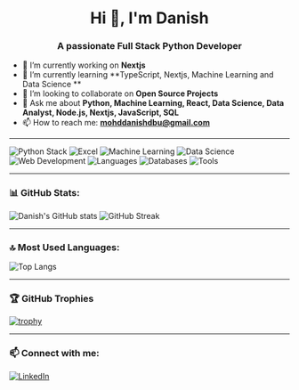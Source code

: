 <h1 align="center">Hi 👋, I'm Danish</h1>
<h3 align="center">A passionate Full Stack Python Developer </h3>

- 🔭 I’m currently working on **Nextjs**
- 🌱 I’m currently learning **TypeScript, Nextjs, Machine Learning and Data Science **
- 👯 I’m looking to collaborate on **Open Source Projects**
- 💬 Ask me about **Python, Machine Learning, React, Data Science, Data Analyst, Node.js, Nextjs, JavaScript, SQL**
- 📫 How to reach me: **mohddanishdbu@gmail.com**

---

<p align="left">
  <!-- Python & Data Science -->
  <img src="https://skillicons.dev/icons?i=python,pandas,numpy,matplotlib,seaborn" alt="Python Stack" />
  <img src="https://skillicons.dev/icons?i=excel" alt="Excel" />
  <img src="https://skillicons.dev/icons?i=tensorflow,scikitlearn" alt="Machine Learning" />
  <img src="https://skillicons.dev/icons?i=jupyter" alt="Data Science" />


  <!-- Web Development -->
  <img src="https://skillicons.dev/icons?i=html,css,js,bootstrap,tailwind,react,nextjs,django,beautifulsoup" alt="Web Development" />

  <!-- Programming Languages -->
  <img src="https://skillicons.dev/icons?i=cpp,javascript,python" alt="Languages" />

  <!-- Databases -->
  <img src="https://skillicons.dev/icons?i=mysql" alt="Databases" />
  <!-- Tools -->
  <img src="https://skillicons.dev/icons?i=git,github,vscode" alt="Tools" />
</p>


---

### 📊 GitHub Stats:

<p align="left">
  <img src="https://github-readme-stats.vercel.app/api?username=Danishdbu&show_icons=true&theme=github_dark" alt="Danish's GitHub stats" />
  <img src="https://github-readme-streak-stats.herokuapp.com/?user=Danishdbu&theme=github-dark" alt="GitHub Streak" />
</p>

---

### 🔝 Most Used Languages:

![Top Langs](https://github-readme-stats.vercel.app/api/top-langs/?username=Danishdbu&layout=compact&theme=github_dark)

---

### 🏆 GitHub Trophies

[![trophy](https://github-profile-trophy.vercel.app/?username=Danishdbu&theme=darkhub)](https://github.com/Danishdbu)

---

### 📫 Connect with me:

[![LinkedIn](https://img.shields.io/badge/LinkedIn-blue?logo=linkedin&style=for-the-badge)](https://www.linkedin.com/in/your-link)
